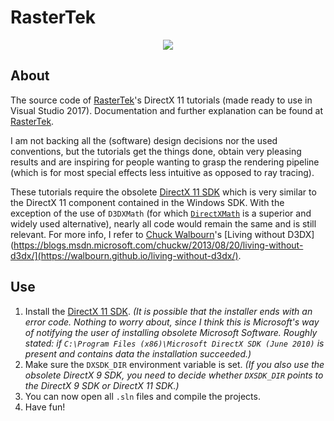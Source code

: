# RasterTek

<p align="center"><img src="res/Tutorial 49.png"></p>

## About

The source code of [RasterTek](http://www.rastertek.com/tutdx11.html)'s DirectX 11 tutorials (made ready to use in Visual Studio 2017). Documentation and further explanation can be found at [RasterTek](http://www.rastertek.com/tutdx11.html).

I am not backing all the (software) design decisions nor the used conventions, but the tutorials get the things done, obtain very pleasing results and are inspiring for people wanting to grasp the rendering pipeline (which is for most special effects less intuitive as opposed to ray tracing).

These tutorials require the obsolete [DirectX 11 SDK](https://www.microsoft.com/en-us/download/details.aspx?id=6812) which is very similar to the DirectX 11 component contained in the Windows SDK. With the exception of the use of `D3DXMath` (for which [`DirectXMath`](https://github.com/Microsoft/DirectXMath) is a superior and widely used alternative), nearly all code would remain the same and is still relevant. For more info, I refer to [Chuck Walbourn](https://github.com/walbourn)'s [Living without D3DX](https://blogs.msdn.microsoft.com/chuckw/2013/08/20/living-without-d3dx/](https://walbourn.github.io/living-without-d3dx/).

## Use
1. Install the [DirectX 11 SDK](https://www.microsoft.com/en-us/download/details.aspx?id=6812). *(It is possible that the installer ends with an error code. Nothing to worry about, since I think this is Microsoft's way of notifying the user of installing obsolete Microsoft Software. Roughly stated: if `C:\Program Files (x86)\Microsoft DirectX SDK (June 2010)` is present and contains data the installation succeeded.)*
2. Make sure the `DXSDK_DIR` environment variable is set. *(If you also use the obsolete DirectX 9 SDK, you need to decide whether `DXSDK_DIR` points to the DirectX 9 SDK or DirectX 11 SDK.)*
3. You can now open all `.sln` files and compile the projects.
4. Have fun!
